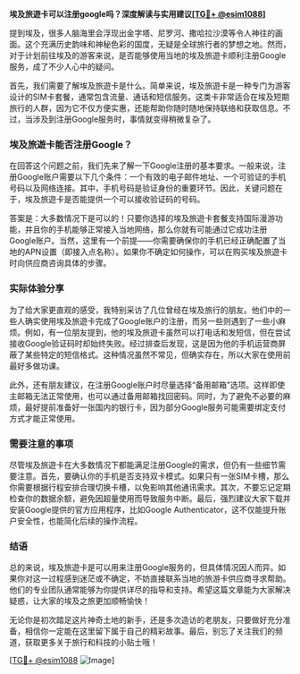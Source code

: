 **埃及旅遊卡可以注册google吗？深度解读与实用建议[[TG💪+ @esim1088](https://t.me/s/esim1088)]**

提到埃及，很多人脑海里会浮现出金字塔、尼罗河、撒哈拉沙漠等令人神往的画面。这个充满历史韵味和神秘色彩的国度，无疑是全球旅行者的梦想之地。然而，对于计划前往埃及的游客来说，是否能够使用当地的埃及旅遊卡顺利注册Google服务，成了不少人心中的疑问。

首先，我们需要了解埃及旅遊卡是什么。简单来说，埃及旅遊卡是一种专门为游客设计的SIM卡套餐，通常包含流量、通话和短信服务。这类卡非常适合在埃及短期旅行的人群，因为它不仅方便实惠，还能帮助你随时随地保持联络和获取信息。不过，当涉及到注册Google服务时，事情就变得稍微复杂了。

### 埃及旅遊卡能否注册Google？

在回答这个问题之前，我们先来了解一下Google注册的基本要求。一般来说，注册Google账户需要以下几个条件：一个有效的电子邮件地址、一个可验证的手机号码以及网络连接。其中，手机号码是验证身份的重要环节。因此，关键问题在于，埃及旅遊卡是否能提供一个可以接收验证码的号码。

答案是：大多数情况下是可以的！只要你选择的埃及旅遊卡套餐支持国际漫游功能，并且你的手机能够正常接入当地网络，那么你就有可能通过它成功注册Google账户。当然，这里有一个前提——你需要确保你的手机已经正确配置了当地的APN设置（即接入点名称）。如果你不确定如何操作，可以在购买埃及旅遊卡时向供应商咨询具体的步骤。

### 实际体验分享

为了给大家更直观的感受，我特别采访了几位曾经在埃及旅行的朋友。他们中的一些人确实使用埃及旅遊卡完成了Google账户的注册，而另一些则遇到了一些小麻烦。例如，有一位朋友提到，他的埃及旅遊卡虽然可以打电话和发短信，但在尝试接收Google验证码时却始终失败。经过排查后发现，这是因为他的手机运营商屏蔽了某些特定的短信格式。这种情况虽然不常见，但确实存在，所以大家在使用前最好多做功课。

此外，还有朋友建议，在注册Google账户时尽量选择“备用邮箱”选项。这样即使主邮箱无法正常使用，也可以通过备用邮箱找回密码。同时，为了避免不必要的麻烦，最好提前准备好一张国内的银行卡，因为部分Google服务可能需要绑定支付方式才能正常使用。

### 需要注意的事项

尽管埃及旅遊卡在大多数情况下都能满足注册Google的需求，但仍有一些细节需要注意。首先，要确认你的手机是否支持双卡模式。如果只有一张SIM卡槽，那么你需要根据行程安排合理切换卡槽，以免影响其他通讯需求。其次，不要忘记定期检查你的数据余额，避免因超量使用而导致服务中断。最后，强烈建议大家下载并安装Google提供的官方应用程序，比如Google Authenticator，这不仅能提升账户安全性，也能简化后续的操作流程。

### 结语

总的来说，埃及旅遊卡是可以用来注册Google服务的，但具体情况因人而异。如果你对这一过程感到迷茫或不确定，不妨直接联系当地的旅游卡供应商寻求帮助。他们的专业团队通常能够为你提供详尽的指导和支持。希望这篇文章能为大家解决疑惑，让大家的埃及之旅更加顺畅愉快！

无论你是初次踏足这片神奇土地的新手，还是多次造访的老朋友，只要做好充分准备，相信你一定能在这里留下属于自己的精彩故事。最后，别忘了关注我们的频道，获取更多关于旅行和科技的小贴士哦！

[[TG💪+ @esim1088](https://t.me/s/esim1088) ![Image](https://i.postimg.cc/4NQfJmqS/Snipaste-2025-05-13-00-14-12.png)]